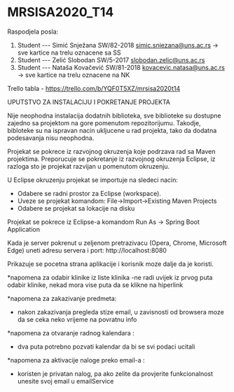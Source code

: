 # MRSISA2020_T14

Raspodjela posla:

 1. Student --- Simić Snježana SW/82-2018 simic.snjezana@uns.ac.rs  -> sve kartice na trelu oznacene sa SS
 2. Student --- Zelić Slobodan SW/5-2017 slobodan.zelic@uns.ac.rs 
 3. Student --- Nataša Kovačević SW/81-2018 kovacevic.natasa@uns.ac.rs -> sve kartice na trelu oznacene na NK
 
Trello tabla - https://trello.com/b/YQF0T5XZ/mrsisa2020t14 

UPUTSTVO ZA INSTALACIJU I POKRETANJE PROJEKTA

Nije neophodna instalacija dodatnih biblioteka, sve biblioteke su dostupne zajedno sa projektom na gore pomenutom repozitorijumu. Takodje, bibloteke su na ispravan nacin ukljucene u rad projekta, tako da dodatna podesavanja nisu neophodna.

Projekat se pokrece iz razvojnog okruzenja koje podrzava rad sa Maven projektima. Preporucuje se pokretanje iz razvojnog okruzenja Eclipse, iz razloga sto je projekat razvijan u pomenutom okruzenju.

U Eclipse okruzenju projekat se importuje na sledeci nacin:
- Odabere se radni prostor za Eclipse (workspace).
- Uveze se projekat komandom: File->Import->Existing Maven Projects 
- Odabere se projekat sa lokacije na disku

Projekat se pokrece iz Eclipse-a komandom Run As -> Spring Boot Application

Kada je server pokrenut u zeljenom pretrazivacu (Opera, Chrome, Microsoft Edge) uneti adresu servera i port: http://localhost:8080

Prikazuje se pocetna strana aplikacije i korisnik moze dalje da je koristi.

*napomena za odabir klinike iz liste klinika
 -ne radi uvijek iz prvog puta odabir klinike, nekad mora vise puta da se klikne na hiperlink
 
*napomena za zakazivanje predmeta: 
 - nakon zakazivanja pregleda stize email, u zavisnosti od browsera moze da se ceka neko vrijeme na povratnu info

*napomena za otvaranje radnog kalendara : 
 - dva puta potrebno pozvati kalendar da bi se svi podaci ucitali

*napomena za aktivacije naloge preko email-a :
 - koristen je privatan nalog, pa ako zelite da provjerite funkcionalnost unesite svoj email u emailService
